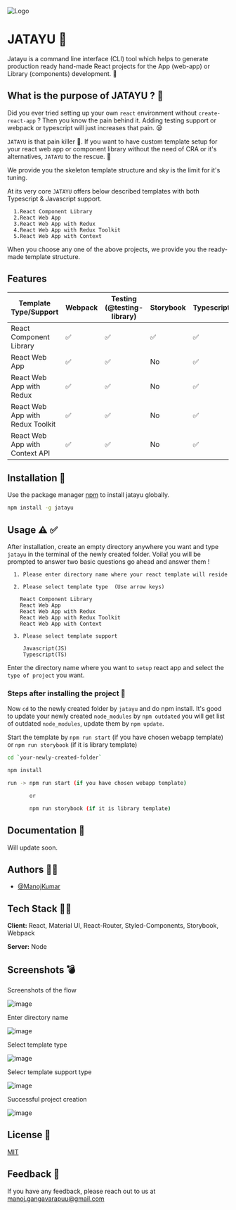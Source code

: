 ![Logo](https://user-images.githubusercontent.com/22653056/132664833-3cf4c46c-9e41-4600-b355-53fbeedec05b.png)


# JATAYU 🦅	

Jatayu is a command line interface (CLI) tool which helps to generate production ready hand-made React projects for the App (web-app) or Library (components) development. 🚀	

## What is the purpose of JATAYU ? 💁

Did you ever tried setting up your own `react` environment without `create-react-app` ? Then you know the pain behind it. Adding testing support or webpack or typescript will just increases that pain. 😪	

`JATAYU` is that pain killer 💊. If you want to have custom template setup for your react web app or component library without the need of CRA or it's alternatives, `JATAYU` to the rescue. 🥳	

We provide you the skeleton template structure and sky is the limit for it's tuning.

At its very core `JATAYU` offers below described templates with both Typescript & Javascript support.

```
  1.React Component Library
  2.React Web App
  3.React Web App with Redux
  4.React Web App with Redux Toolkit
  5.React Web App with Context
```

When you choose any one of the above projects, we provide you the ready-made template structure.

## Features

| Template Type/Support            | Webpack | Testing (@testing-library) | Storybook | Typescript | State Management | Lint | Build |
|----------------------------------|---------|----------------------------|-----------|------------|------------------|------|-------|
| React Component Library          | ✅     | ✅                        | ✅       | ✅        | No               | ✅  | ✅   |
| React Web App                    | ✅     | ✅                        | No        | ✅        | ✅              | ✅  | ✅   |
| React Web App with Redux         | ✅     | ✅                        | No        | ✅        | ✅              | ✅  | ✅   |
| React Web App with Redux Toolkit | ✅     | ✅                        | No        | ✅        | ✅              | ✅  | ✅   |
| React Web App with Context API   | ✅     | ✅                        | No        | ✅        | ✅              | ✅  | ✅   |


## Installation 🔨	

Use the package manager [npm](https://www.npmjs.com/) to install jatayu globally.

```bash
npm install -g jatayu
```


  
## Usage ⚠️	✅

After installation, create an empty directory anywhere you want and type `jatayu` in the terminal of the newly created folder. Voila! you will be prompted to answer two basic questions go ahead and answer them !

```
  1. Please enter directory name where your react template will reside

  2. Please select template type  (Use arrow keys)

    React Component Library  
    React Web App  
    React Web App with Redux 
    React Web App with Redux Toolkit
    React Web App with Context  

  3. Please select template support 

     Javascript(JS)
     Typescript(TS) 
```

Enter the directory name where you want to `setup` react app and select the `type of project` you want.

### Steps after installing the project 	📌

Now `cd` to the newly created folder by `jatayu` and do npm install. It's good to update your newly created `node_modules` by `npm outdated` you will get list of outdated `node_modules`, update them by `npm update`.

Start the template by `npm run start` (if you have chosen webapp template) or `npm run storybook` (if it is library template)

```bash
cd `your-newly-created-folder`

npm install

run -> npm run start (if you have chosen webapp template)

       or

       npm run storybook (if it is library template)
```




  
## Documentation 📝	

Will update soon.

  
## Authors 👨‍🚀

- [@ManojKumar](https://github.com/manjureddy7)

## Tech Stack 	🧑‍💻

**Client:** React, Material UI, React-Router, Styled-Components, Storybook, Webpack

**Server:** Node

  
## Screenshots	💣

Screenshots of the flow

![image](https://user-images.githubusercontent.com/22653056/133246794-51cca84e-4798-48ca-990b-93d474892ad1.png)

Enter directory name

![image](https://user-images.githubusercontent.com/22653056/133246843-aca54d67-a711-4efe-9750-1cff05aa60ea.png)


Select template type

![image](https://user-images.githubusercontent.com/22653056/133246938-0ddbc77f-0abd-4876-9d37-22a333498c96.png)

Selecr template support type

![image](https://user-images.githubusercontent.com/22653056/133247049-8fe90137-f46d-4180-adbd-6e46e9175fe8.png)

Successful project creation

![image](https://user-images.githubusercontent.com/22653056/133447935-46b3e6ac-41b1-4f18-85f3-3f61031e9de4.png)




  
## License 🦔

[MIT](https://choosealicense.com/licenses/mit/)

  
## Feedback  📣

If you have any feedback, please reach out to us at manoj.gangavarapuu@gmail.com

  

  
